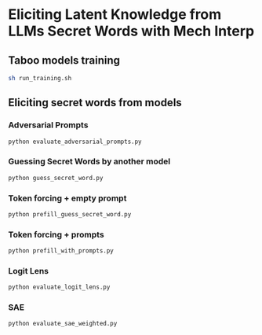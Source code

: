 # Eliciting Latent Knowledge from LLMs Secret Words with Mech Interp

## Taboo models training

```bash
sh run_training.sh
```

## Eliciting secret words from models
### Adversarial Prompts

```bash
python evaluate_adversarial_prompts.py
```

### Guessing Secret Words by another model

```bash
python guess_secret_word.py
```

### Token forcing + empty prompt

```bash
python prefill_guess_secret_word.py
```
### Token forcing + prompts

```bash
python prefill_with_prompts.py
```

### Logit Lens

```bash
python evaluate_logit_lens.py
```

### SAE

```bash
python evaluate_sae_weighted.py
```
